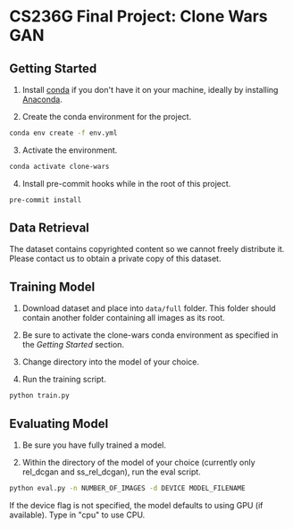 # CS236G Final Project: Clone Wars GAN

## Getting Started

1. Install [conda](https://docs.conda.io/en/latest/) if you don't have it on your machine, ideally by installing [Anaconda](https://www.anaconda.com/).

2. Create the conda environment for the project.

```bash
conda env create -f env.yml
```

3. Activate the environment.

```bash
conda activate clone-wars
```

4. Install pre-commit hooks while in the root of this project.

```bash
pre-commit install
```

## Data Retrieval

The dataset contains copyrighted content so we cannot freely distribute it. Please contact us to obtain a private copy of this dataset.

## Training Model

1. Download dataset and place into `data/full` folder. This folder should contain another folder containing all images as its root.

2. Be sure to activate the clone-wars conda environment as specified in the *Getting Started* section.

3. Change directory into the model of your choice.

4. Run the training script.

```bash
python train.py
```

## Evaluating Model

1. Be sure you have fully trained a model.

2. Within the directory of the model of your choice (currently only rel_dcgan and ss_rel_dcgan), run the eval script.

```bash
python eval.py -n NUMBER_OF_IMAGES -d DEVICE MODEL_FILENAME
```

If the device flag is not specified, the model defaults to using GPU (if available). Type in "cpu" to use CPU.
